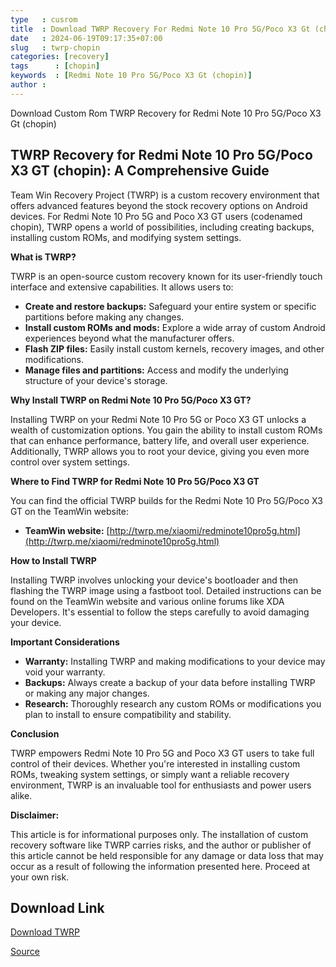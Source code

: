 ```yaml
---
type   : cusrom
title  : Download TWRP Recovery For Redmi Note 10 Pro 5G/Poco X3 Gt (chopin)
date   : 2024-06-19T09:17:35+07:00
slug   : twrp-chopin
categories: [recovery]
tags      : [chopin]
keywords  : [Redmi Note 10 Pro 5G/Poco X3 Gt (chopin)]
author : 
---
```


Download Custom Rom TWRP Recovery for Redmi Note 10 Pro 5G/Poco X3 Gt (chopin)

## TWRP Recovery for Redmi Note 10 Pro 5G/Poco X3 GT (chopin): A Comprehensive Guide

Team Win Recovery Project (TWRP) is a custom recovery environment that offers advanced features beyond the stock recovery options on Android devices. For Redmi Note 10 Pro 5G and Poco X3 GT users (codenamed chopin), TWRP opens a world of possibilities, including creating backups, installing custom ROMs, and modifying system settings.

**What is TWRP?**

TWRP is an open-source custom recovery known for its user-friendly touch interface and extensive capabilities. It allows users to:

* **Create and restore backups:** Safeguard your entire system or specific partitions before making any changes.
* **Install custom ROMs and mods:** Explore a wide array of custom Android experiences beyond what the manufacturer offers.
* **Flash ZIP files:** Easily install custom kernels, recovery images, and other modifications.
* **Manage files and partitions:** Access and modify the underlying structure of your device's storage.

**Why Install TWRP on Redmi Note 10 Pro 5G/Poco X3 GT?**

Installing TWRP on your Redmi Note 10 Pro 5G or Poco X3 GT unlocks a wealth of customization options. You gain the ability to install custom ROMs that can enhance performance, battery life, and overall user experience. Additionally, TWRP allows you to root your device, giving you even more control over system settings.

**Where to Find TWRP for Redmi Note 10 Pro 5G/Poco X3 GT**

You can find the official TWRP builds for the Redmi Note 10 Pro 5G/Poco X3 GT on the TeamWin website:

* **TeamWin website:** [http://twrp.me/xiaomi/redminote10pro5g.html](http://twrp.me/xiaomi/redminote10pro5g.html)

**How to Install TWRP**

Installing TWRP involves unlocking your device's bootloader and then flashing the TWRP image using a fastboot tool. Detailed instructions can be found on the TeamWin website and various online forums like XDA Developers. It's essential to follow the steps carefully to avoid damaging your device.

**Important Considerations**

* **Warranty:** Installing TWRP and making modifications to your device may void your warranty.
* **Backups:** Always create a backup of your data before installing TWRP or making any major changes.
* **Research:** Thoroughly research any custom ROMs or modifications you plan to install to ensure compatibility and stability.

**Conclusion**

TWRP empowers Redmi Note 10 Pro 5G and Poco X3 GT users to take full control of their devices. Whether you're interested in installing custom ROMs, tweaking system settings, or simply want a reliable recovery environment, TWRP is an invaluable tool for enthusiasts and power users alike. 

**Disclaimer:**

This article is for informational purposes only. The installation of custom recovery software like TWRP carries risks, and the author or publisher of this article cannot be held responsible for any damage or data loss that may occur as a result of following the information presented here. Proceed at your own risk.

## Download Link
[Download TWRP](https://dl.twrp.me/chopin)

[Source](https://twrp.me/xiaomi/redminote10pro5g.html)


